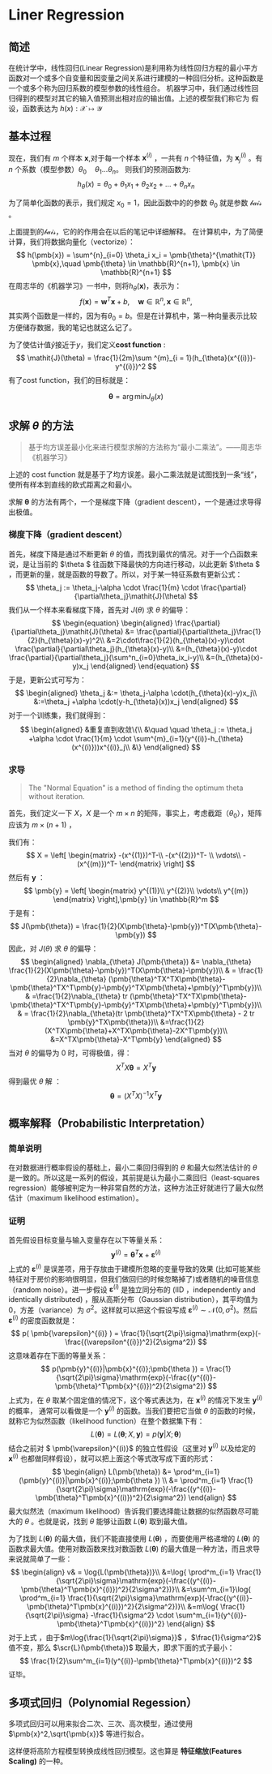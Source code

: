 # Liner Regression
## 简述
在统计学中，线性回归(Linear Regression)是利用称为线性回归方程的最小平方函数对一个或多个自变量和因变量之间关系进行建模的一种回归分析。这种函数是一个或多个称为回归系数的模型参数的线性组合。
机器学习中，我们通过线性回归得到的模型对其它的输入值预测出相对应的输出值。上述的模型我们称它为 假设，函数表达为 $h(x):\mathcal{X}\mapsto\mathcal{Y}$

## 基本过程
现在，我们有 $m$ 个样本 $\pmb{x}$,对于每一个样本 $\pmb{x}^{(i)}$ ，一共有 $n$ 个特征值，为 $\pmb{x}^{(i)}_{j}$ 。有 $n$ 个系数（模型参数）$\theta_0\quad\theta_1\dots\theta_n$。
则我们的预测函数为:
$$
h_{\theta}(x) = \theta_0 +\theta_1 x_1+\theta_2 x_2 +\dots+\theta_n x_n
$$

为了简单化函数的表示，我们规定 $x_0 = 1$，因此函数中的的参数 $\theta_0$ 就是参数 $\mathcal{bais}$ 。

上面提到的$\mathcal{bais}$，它的的作用会在以后的笔记中详细解释。
在计算机中，为了简便计算，我们将数据向量化（vectorize）：
$$
h(\pmb{x}) = \sum^{n}_{i=0} \theta_i x_i = \pmb{\theta}^{\mathit{T}} \pmb{x},\quad \pmb{\theta} \in \mathbb{R}^{n+1}, \pmb{x} \in \mathbb{R}^{n+1}
$$
在周志华的《机器学习》一书中，则将$h_{\theta}(\pmb{x})$，表示为：
$$
f(\pmb{x})=\pmb{w}^T\pmb{x}+b,\quad \pmb{w}\in \mathbb{R}^n,\pmb{x}\in \mathbb{R}^n,
$$
其实两个函数是一样的，因为有$\theta_0 = b$。但是在计算机中，第一种向量表示比较方便储存数据，我的笔记也就这么记了。

为了使估计值$\hat{y}$接近于$y$，我们定义**cost function** :
$$
\mathit{J}(\theta) = \frac{1}{2m}\sum ^{m}_{i = 1}(h_{\theta}(x^{(i)})-y^{(i)})^2
$$
有了cost function，我们的目标就是：

$$
\DeclareMathOperator*{\argmin}{arg\,min} 
\pmb{\theta} = \mathop{\argmin}_{}{\mathit{J}_{\theta}(x)}
$$

## 求解 $\theta$ 的方法

> 基于均方误差最小化来进行模型求解的方法称为“最小二乘法”。——周志华《机器学习》

上述的 cost function 就是基于了均方误差。最小二乘法就是试图找到一条“线”，使所有样本到直线的欧式距离之和最小。

求解 $\pmb{\theta}$ 的方法有两个，一个是梯度下降（gradient descent），一个是通过求导得出极值。

### 梯度下降（gradient descent） 

首先，梯度下降是通过不断更新 $\theta$ 的值，而找到最优的情况。对于一个凸函数来说，是让当前的 $\theta $ 往函数下降最快的方向进行移动，以此更新 $\theta $ ，而更新的量，就是函数的导数了。所以，对于某一特征系数有更新公式：
$$
\theta_j := \theta_j-\alpha \cdot \frac{1}{m} \cdot \frac{\partial}{\partial\theta_j}\mathit{J}(\theta)
$$
我们从一个样本来看梯度下降，首先对 $\mathit{J}(\theta)$ 求 $\theta$ 的偏导：
$$
\begin{equation}
\begin{aligned}
\frac{\partial}{\partial\theta_j}\mathit{J}(\theta) &= \frac{\partial}{\partial\theta_j}\frac{1}{2}(h_{\theta}(x)-y)^2\\
&=2\cdot\frac{1}{2}(h_{\theta}(x)-y)\cdot \frac{\partial}{\partial\theta_j}(h_{\theta}(x)-y)\\
&=(h_{\theta}(x)-y)\cdot \frac{\partial}{\partial\theta_j}(\sum^n_{i=0}\theta_ix_i-y)\\
&=(h_{\theta}(x)-y)x_j
\end{aligned} 
\end{equation}
$$
于是，更新公式可写为：
$$
\begin{aligned}
\theta_j &:= \theta_j-\alpha \cdot(h_{\theta}(x)-y)x_j\\
&:=\theta_j +\alpha \cdot(y-h_{\theta}(x))x_j
\end{aligned}
$$
对于一个训练集，我们就得到：
$$
\begin{aligned}
&重复直到收敛\{\\
&\quad \quad \theta_j := \theta_j +\alpha \cdot \frac{1}{m} \cdot \sum^{m}_{i=1}(y^{(i)}-h_{\theta}(x^{(i)}))x^{(i)}_j\\
 &\}
\end{aligned}
$$

### 求导

>   The "Normal Equation" is a method of finding the optimum theta without iteration.

首先，我们定义一下 $X$，$X$ 是一个 $m \times n$ 的矩阵，事实上，考虑截距（$\theta_0$），矩阵应该为  $m \times (n+1)$ ，

我们有：
$$
X = \left[
 \begin{matrix}
-(x^{(1)})^T-\\
-(x^{(2)})^T- \\
\vdots\\
-(x^{(m)})^T- 
  \end{matrix}
  \right]
$$
然后有 $\pmb{y}$  ：
$$
\pmb{y} = \left[
 \begin{matrix}
y^{(1)}\\
y^{(2)}\\
\vdots\\
y^{(m})
  \end{matrix}
  \right],\pmb{y} \in \mathbb{R}^m
$$
于是有：
$$
J(\pmb{\theta}) = \frac{1}{2}(X\pmb{\theta}-\pmb{y})^T(X\pmb{\theta}-\pmb{y})
$$
因此，对 $\mathit{J}(\theta)$ 求 $\theta$ 的偏导：
$$
\begin{aligned}
\nabla_{\theta} J(\pmb{\theta}) &= \nabla_{\theta} \frac{1}{2}(X\pmb{\theta}-\pmb{y})^T(X\pmb{\theta}-\pmb{y})\\
& = \frac{1}{2}\nabla_{\theta} (\pmb{\theta}^TX^TX\pmb{\theta}-\pmb{\theta}^TX^T\pmb{y}-\pmb{y}^TX\pmb{\theta}+\pmb{y}^T\pmb{y})\\
& =\frac{1}{2}\nabla_{\theta} tr (\pmb{\theta}^TX^TX\pmb{\theta}-\pmb{\theta}^TX^T\pmb{y}-\pmb{y}^TX\pmb{\theta}+\pmb{y}^T\pmb{y})\\
& =  \frac{1}{2}\nabla_{\theta}(tr \pmb{\theta}^TX^TX\pmb{\theta} - 2 tr \pmb{y}^TX\pmb{\theta})\\
&=\frac{1}{2} (X^TX\pmb{\theta}+X^TX\pmb{\theta}-2X^T\pmb{y})\\
&=X^TX\pmb{\theta}-X^T\pmb{y}
\end{aligned}
$$
当对 $\theta$ 的偏导为 $0$ 时，可得极值，得：
$$
X^TX\pmb{\theta} = X^T\pmb{y}
$$
得到最优 $\theta$ 解 ：
$$
\pmb{\theta} = (X^TX)^{-1}X^T\pmb{y}
$$

## 概率解释（Probabilistic Interpretation）

### 简单说明

在对数据进行概率假设的基础上，最小二乘回归得到的 $\theta$ 和最大似然法估计的 $\theta$ 是一致的。所以这是一系列的假设，其前提是认为最小二乘回归（least-squares regression）能够被判定为一种非常自然的方法，这种方法正好就进行了最大似然估计（maximum likelihood estimation）。

### 证明

首先假设目标变量与输入变量存在以下等量关系：
$$
\pmb{y}^{(i)}  = \pmb{\theta}^T\pmb{x}+ \pmb{\varepsilon}^{(i)}
$$
上式的 $\pmb{\varepsilon}^{(i)}$ 是误差项，用于存放由于建模所忽略的变量导致的效果 (比如可能某些特征对于房价的影响很明显，但我们做回归的时候忽略掉了)或者随机的噪音信息（random noise）。进一步假设 $\pmb{\varepsilon}^{(i)}$ 是独立同分布的 (IID ，independently and identically distributed) ，服从高斯分布（Gaussian distribution），其平均值为 $0$，方差（variance）为 $\sigma^2$。这样就可以把这个假设写成 $\pmb{\varepsilon}^{(i)} \sim \mathcal{N}(0,\sigma^2)$。然后 $\pmb{\varepsilon}^{(i)}$ 的密度函数就是：
$$
p(  \pmb{\varepsilon}^{(i)} ) = \frac{1}{\sqrt{2\pi}\sigma}\mathrm{exp}(-\frac{(\varepsilon^{(i)})^2}{2\sigma^2})
$$
这意味着存在下面的等量关系：
$$
p(\pmb{y}^{(i)}|\pmb{x}^{(i)};\pmb{\theta }) = \frac{1}{\sqrt{2\pi}\sigma}\mathrm{exp}(-\frac{(y^{(i)}-\pmb{\theta}^T\pmb{x}^{(i)})^2}{2\sigma^2})
$$
上式为，在 $\theta$ 取某个固定值的情况下，这个等式表达为，在 $\pmb{x}^{(i)}$ 的情况下发生 $\pmb{y}^{(i)}$ 的概率， 通常可以看做是一个 $\pmb{y}^{(i)}$ 的函数。当我们要把它当做 $\theta$ 的函数的时候，就称它为似然函数（likelihood function）在整个数据集下有：
$$
L(\pmb{\theta}) = L(\pmb{\theta};X,\pmb{y}) = p(\pmb{y}|X;\pmb{\theta })
$$
结合之前对 $ \pmb{\varepsilon}^{(i)}$ 的独立性假设（这里对 $\pmb{y}^{(i)}$ 以及给定的 $\pmb{x}^{(i)}$ 也都做同样假设），就可以把上面这个等式改写成下面的形式： 
$$
\begin{align}
L(\pmb{\theta}) &= \prod^m_{i=1}(\pmb{y}^{(i)}|\pmb{x}^{(i)};\pmb{\theta }) \\
&= \prod^m_{i=1} \frac{1}{\sqrt{2\pi}\sigma}\mathrm{exp}(-\frac{(y^{(i)}-\pmb{\theta}^T\pmb{x}^{(i)})^2}{2\sigma^2})
\end{align}
$$
最大似然法（maximum likelihood）告诉我们要选择能让数据的似然函数尽可能大的 $\theta$ 。也就是说，找到  $\theta$ 能够让函数 $L(\pmb{\theta})$ 取到最大值。

为了找到 $L(\pmb{\theta})$ 的最大值，我们不能直接使用 $L(\pmb{\theta})$ ，而要使用严格递增的 $L(\pmb{\theta})$ 的函数求最大值。使用对数函数来找对数函数 $L(\pmb{\theta})$ 的最大值是一种方法，而且求导来说就简单了一些：
$$
\begin{align}
v& = \log{L(\pmb{\theta})}\\
&=\log{ \prod^m_{i=1} \frac{1}{\sqrt{2\pi}\sigma}\mathrm{exp}(-\frac{(y^{(i)}-\pmb{\theta}^T\pmb{x}^{(i)})^2}{2\sigma^2})}\\
&=\sum^m_{i=1}\log{ \prod^m_{i=1} \frac{1}{\sqrt{2\pi}\sigma}\mathrm{exp}(-\frac{(y^{(i)}-\pmb{\theta}^T\pmb{x}^{(i)})^2}{2\sigma^2})}\\
&=m\log{ \frac{1}{\sqrt{2\pi}\sigma} -\frac{1}{\sigma^2} \cdot \sum^m_{i=1}(y^{(i)}-\pmb{\theta}^T\pmb{x}^{(i)})^2}
\end{align}
$$
对于上式 ，由于$m\log{\frac{1}{\sqrt{2\pi}\sigma}}$ ，$\frac{1}{\sigma^2}$ 值不变，那么 $\scr{L}(\pmb{\theta})$ 取最大，即求下面的式子最小：
$$
\frac{1}{2}\sum^m_{i=1}(y^{(i)}-\pmb{\theta}^T\pmb{x}^{(i)})^2
$$
证毕。

## 多项式回归（Polynomial Regession）

多项式回归可以用来拟合二次、三次、高次模型，通过使用 $\pmb{x}^2,\sqrt{\pmb{x}}$ 等进行拟合。 

这样便将高阶方程模型转换成线性回归模型。这也算是 **特征缩放(Features Scaling)** 的一种。


